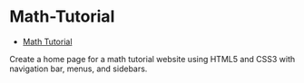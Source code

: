 # Math-Tutorial

- [Math Tutorial](https://dt1993.github.io/Math-Tutorial/)

Create a home page for a math tutorial website using HTML5 and CSS3 with navigation bar, menus, and sidebars.
